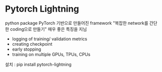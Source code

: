 # Pytorch Lightning
python package
PyTorch 기반으로 만들어진 framework
"복잡한 network를 간단한 coding으로 만들기"
매우 좋은 특징을 지님

- logging of training/ validation metrics
- creating checkpoint
- early stopping
- training on multiple GPUs, TPUs, CPUs

설치 : pip install pytorch-lightning

